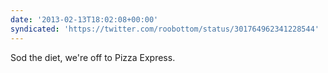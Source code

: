 ```yaml
---
date: '2013-02-13T18:02:08+00:00'
syndicated: 'https://twitter.com/roobottom/status/301764962341228544'
---
```

Sod the diet, we're off to Pizza Express.
